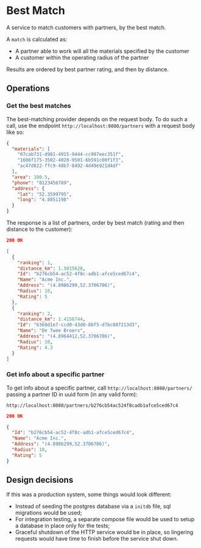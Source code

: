 # Best Match

A service to match customers with partners, by the best match.

A `match` is calculated as:

- A partner able to work will all the materials specified by the customer
- A customer within the operating radius of the partner

Results are ordered by best partner rating, and then by distance.

## Operations

### Get the best matches

The best-matching provider depends on the request body. To do such a call, use the endpoint `http://localhost:8080/partners` with a request body like so:

```json
{
  "materials": [
    "07cab731-d981-4915-9444-cc997eec351f",
    "1606f175-3502-4028-9501-6b591c00f1f3",
    "ac47d822-ffc9-48b7-8492-4d49e921d4df"
  ],
  "area": 100.5,
  "phone": "0123456789",
  "address": {
    "lat": "52.3599795",
    "long": "4.8851198"
  }
}
```

The response is a list of partners, order by best match (rating and then distance to the customer):

```json
200 OK

[
  {
    "ranking": 1,
    "distance_km": 1.5015628,
    "Id": "b276cb54-ac52-4f8c-adb1-afce5ced67c4",
    "Name": "Acme Inc.",
    "Address": "(4.8986299,52.3706706)",
    "Radius": 10,
    "Rating": 5
  },
  {
    "ranking": 2,
    "distance_km": 1.4156744,
    "Id": "6360d1e7-ccd0-43d0-8bf5-d7bc807213d3",
    "Name": "De Twee Broers",
    "Address": "(4.8964412,52.3706706)",
    "Radius": 10,
    "Rating": 4.3
  }
]
```


### Get info about a specific partner

To get info about a specific partner, call `http://localhost:8080/partners/` passing a partner ID in uuid form (in any valid form):  

`http://localhost:8080/partners/b276cb54ac524f8cadb1afce5ced67c4`

```json
200 OK

{
  "Id": "b276cb54-ac52-4f8c-adb1-afce5ced67c4",
  "Name": "Acme Inc.",
  "Address": "(4.8986299,52.3706706)",
  "Radius": 10,
  "Rating": 5
}
```

## Design decisions

If this was a production system, some things would look different:

- Instead of seeding the postgres database via a `initdb` file, sql migrations would be used;
- For integration testing, a separate compose file would be used to setup a database in place only for the tests;
- Graceful shutdown of the HTTP service would be in place, so lingering requests would have time to finish before the service shut down.